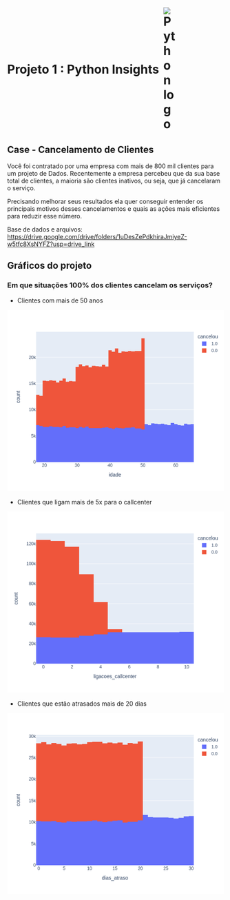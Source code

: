 <h1 style="display: flex; align-items: center;">
  Projeto 1 : Python Insights
  <img src="https://cdn4.iconfinder.com/data/icons/scripting-and-programming-languages/512/Python_logo-512.png" alt="Python logo" width="30" style="margin-left: 10px;">
</h1>

## Case - Cancelamento de Clientes

Você foi contratado por uma empresa com mais de 800 mil clientes para um projeto de Dados. Recentemente a empresa percebeu que da sua base total de clientes, a maioria são clientes inativos, ou seja, que já cancelaram o serviço.

Precisando melhorar seus resultados ela quer conseguir entender os principais motivos desses cancelamentos e quais as ações mais eficientes para reduzir esse número.

Base de dados e arquivos: https://drive.google.com/drive/folders/1uDesZePdkhiraJmiyeZ-w5tfc8XsNYFZ?usp=drive_link

## Gráficos do projeto
### Em que situações 100% dos clientes cancelam os serviços?

* Clientes com mais de 50 anos

![](img/image_idade.png)

* Clientes que ligam mais de 5x para o callcenter

![](img/image_ligacoes_callcenter.png)

* Clientes que estão atrasados mais de 20 dias

![](img/image_dias_atraso.png)
